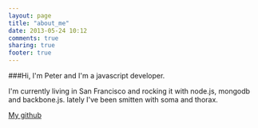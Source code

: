 ```yaml
---
layout: page
title: "about_me"
date: 2013-05-24 10:12
comments: true
sharing: true
footer: true
---
```



###Hi, I'm Peter and I'm a javascript developer.

I'm currently living in San Francisco and rocking it with node.js,
mongodb and backbone.js. lately I've been smitten with soma 
and thorax.


[My github](github.peterdecroos.com)




